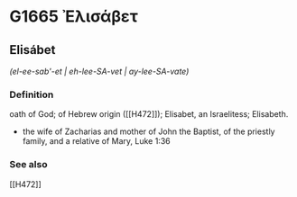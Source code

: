 # G1665 Ἐλισάβετ

## Elisábet

_(el-ee-sab'-et | eh-lee-SA-vet | ay-lee-SA-vate)_

### Definition

oath of God; of Hebrew origin ([[H472]]); Elisabet, an Israelitess; Elisabeth.

- the wife of Zacharias and mother of John the Baptist, of the priestly family, and a relative of Mary, Luke 1:36

### See also

[[H472]]

